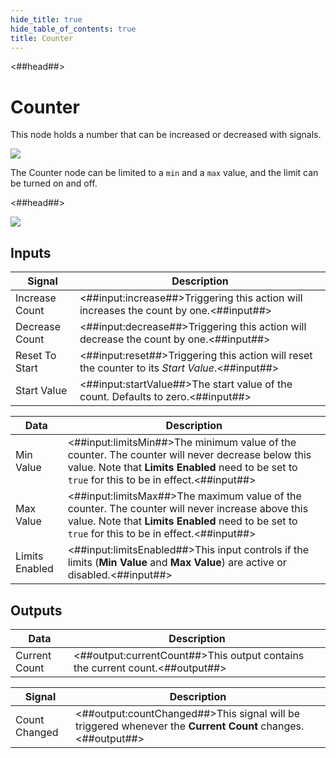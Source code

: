 ```yaml
---
hide_title: true
hide_table_of_contents: true
title: Counter
---
```


<##head##>

# Counter

This node holds a <span className="ndl-data">number</span> that can be increased or decreased with <span className="ndl-signal">signals</span>.

<div className="ndl-image-with-background l">

![](/nodes/math/counter/counter_node.png)

</div>

The Counter node can be limited to a `min` and a `max` value, and the limit can be turned on and off.

<##head##>

<div className="ndl-image-with-background l">

![](/nodes/math/counter/counter.gif)

</div>

## Inputs

| Signal                                             | Description                                                                                     |
| -------------------------------------------------- | ----------------------------------------------------------------------------------------------- |
| <span className="ndl-signal">Increase Count</span> | <##input:increase##>Triggering this action will increases the count by one.<##input##>          |
| <span className="ndl-signal">Decrease Count</span> | <##input:decrease##>Triggering this action will decrease the count by one.<##input##>           |
| <span className="ndl-signal">Reset To Start</span> | <##input:reset##>Triggering this action will reset the counter to its _Start Value_.<##input##> |
| <span className="ndl-signal">Start Value</span>    | <##input:startValue##>The start value of the count. Defaults to zero.<##input##>                |

| Data                                             | Description                                                                                                                                                                                         |
| ------------------------------------------------ | --------------------------------------------------------------------------------------------------------------------------------------------------------------------------------------------------- |
| <span className="ndl-data">Min Value</span>      | <##input:limitsMin##>The minimum value of the counter. The counter will never decrease below this value. Note that **Limits Enabled** need to be set to `true` for this to be in effect.<##input##> |
| <span className="ndl-data">Max Value</span>      | <##input:limitsMax##>The maximum value of the counter. The counter will never increase above this value. Note that **Limits Enabled** need to be set to `true` for this to be in effect.<##input##> |
| <span className="ndl-data">Limits Enabled</span> | <##input:limitsEnabled##>This input controls if the limits (**Min Value** and **Max Value**) are active or disabled.<##input##>                                                                     |

## Outputs

| Data                                            | Description                                                                  |
| ----------------------------------------------- | ---------------------------------------------------------------------------- |
| <span className="ndl-data">Current Count</span> | <##output:currentCount##>This output contains the current count.<##output##> |

| Signal                                            | Description                                                                                                |
| ------------------------------------------------- | ---------------------------------------------------------------------------------------------------------- |
| <span className="ndl-signal">Count Changed</span> | <##output:countChanged##>This signal will be triggered whenever the **Current Count** changes.<##output##> |
